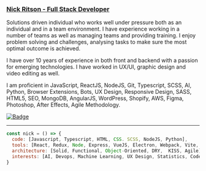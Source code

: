 ### <u>Nick Ritson - Full Stack Developer</u>


Solutions driven individual who works well under pressure both as an individual and in a team environment. I have experience working in a number of teams as well as managing teams and providing training. I enjoy problem solving and challenges, analysing tasks to make sure the most optimal outcome is achieved. 


I have over 10 years of experience in both front and backend with a passion for emerging technologies.
I have worked in UX/UI, graphic design and video editing as well.


I am proficient in JavaScript, ReactJS, NodeJS, Git, Typescript, SCSS, AI, Python, Browser Extensions, Bots, UX Design, Responsive Design, SASS, HTML5, SEO, MongoDB, AngularJS, WordPress, Shopify, AWS, Figma, Photoshop, After Effects, Agile Methodology.


[![Badge](https://img.shields.io/badge/LinkedIn-0077B5?style=for-the-badge&logo=linkedin&logoColor=white)](https://www.linkedin.com/in/nicholasritson/)
<hr />

```javascript
const nick = () => {
  code: [Javascript, Typescript, HTML, CSS. SCSS, NodeJS, Python],
  tools: [React, Redux, Node, Express, VueJS, Electron, Webpack, Vite, Mocha, Chai, Jest, Git, CI/CD],
  architecture: [Solid, Functional, Object-Oriented, DRY,  KISS, Agile],
  interests: [AI, Devops, Machine Learning, UX Design, Statistics, Code Challenges],
}
```

